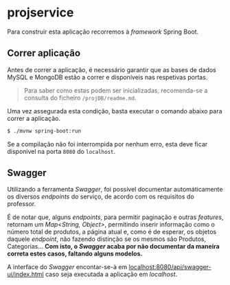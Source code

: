 # projservice

Para construir esta aplicação recorremos à *framework* Spring Boot.



## Correr aplicação

Antes de correr a aplicação, é necessário garantir que as bases de dados MySQL e MongoDB estão a correr e disponíveis nas respetivas portas. 

> Para saber como estas podem ser inicializadas, recomenda-se a consulta do ficheiro `/projDB/readme.md`.

Uma vez assegurada esta condição, basta executar o comando abaixo para correr a aplicação.

```bash
$ ./mvnw spring-boot:run
```

Se a compilação não foi interrompida por nenhum erro, esta deve ficar disponível na porta `8080` do `localhost`.

## Swagger

Utilizando a ferramenta _Swagger_, foi possível documentar automáticamente os diversos _endpoints_ do serviço, de acordo com os requisitos do professor.

É de notar que, alguns _endpoints_, para permitir paginação e outras _features_, retornam um _Map<String, Object>_, permitindo inserir informação como o número total de produtos, a página atual e, como é de esperar, os objetos daquele _endpoint_, não fazendo distinção se os mesmos são Produtos, Categorias... 
**Com isto, o _Swagger_ acaba por não documentar da maneira correta estes casos, faltando alguns modelos.**

A interface do _Swagger_ encontar-se-à em [localhost:8080/api/swagger-ui/index.html](localhost:8080/api/swagger-ui/index.html) caso seja executada a aplicação em _localhost_.
